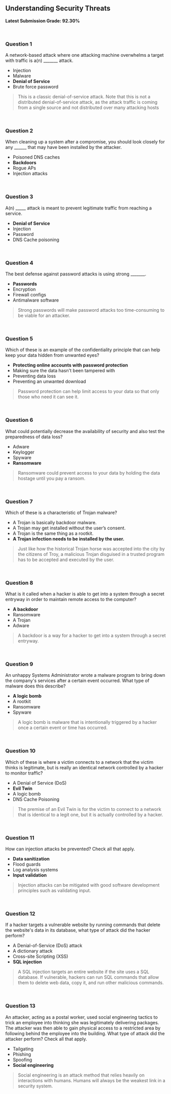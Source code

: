 ## Understanding Security Threats
**Latest Submission Grade: 92.30%**

<br>

### Question 1

A network-based attack where one attacking machine overwhelms a target with traffic is a(n) _______ attack.

* Injection
* Malware
* **Denial of Service**
* Brute force password 

> This is a classic denial-of-service attack. Note that this is not a distributed denial-of-service attack, as the attack traffic is coming from a single source and not distributed over many attacking hosts

<br>

### Question 2

When cleaning up a system after a compromise, you should look closely for any ______ that may have been installed by the attacker.

* Poisoned DNS caches
* **Backdoors**
* Rogue APs
* Injection attacks 

<br>

### Question 3

A(n) _____ attack is meant to prevent legitimate traffic from reaching a service.

* **Denial of Service**
* Injection
* Password
* DNS Cache poisoning

<br>

### Question 4

The best defense against password attacks is using strong _______.

* **Passwords**
* Encryption
* Firewall configs
* Antimalware software 

> Strong passwords will make password attacks too time-consuming to be viable for an attacker.

<br>

### Question 5

Which of these is an example of the confidentiality principle that can help keep your data hidden from unwanted eyes?

* **Protecting online accounts with password protection**
* Making sure the data hasn't been tampered with
* Preventing data loss
* Preventing an unwanted download 

> Password protection can help limit access to your data so that only those who need it can see it.

<br>

### Question 6

What could potentially decrease the availability of security and also test the preparedness of data loss?

* Adware
* Keylogger
* Spyware
* **Ransomware**

> Ransomware could prevent access to your data by holding the data hostage until you pay a ransom.

<br>

### Question 7

Which of these is a characteristic of Trojan malware?

* A Trojan is basically backdoor malware.
* A Trojan may get installed without the user’s consent.
* A Trojan is the same thing as a rootkit.
* **A Trojan infection needs to be installed by the user.**

> Just like how the historical Trojan horse was accepted into the city by the citizens of Troy, a malicious Trojan disguised in a trusted program has to be accepted and executed by the user.

<br>

### Question 8

What is it called when a hacker is able to get into a system through a secret entryway in order to maintain remote access to the computer?

* **A backdoor**
* Ransomware
* A Trojan
* Adware 

> A backdoor is a way for a hacker to get into a system through a secret entryway.

<br>

### Question 9

An unhappy Systems Administrator wrote a malware program to bring down the company's services after a certain event occurred. What type of malware does this describe?

* **A logic bomb**
* A rootkit
* Ransomware
* Spyware 

> A logic bomb is malware that is intentionally triggered by a hacker once a certain event or time has occurred.

<br>

### Question 10

Which of these is where a victim connects to a network that the victim thinks is legitimate, but is really an identical network controlled by a hacker to monitor traffic?

* A Denial of Service (DoS)
* **Evil Twin**
* A logic bomb
* DNS Cache Poisoning 

> The premise of an Evil Twin is for the victim to connect to a network that is identical to a legit one, but it is actually controlled by a hacker.

<br>

### Question 11

How can injection attacks be prevented? Check all that apply.

* **Data sanitization**
* Flood guards
* Log analysis systems
* **Input validation**

> Injection attacks can be mitigated with good software development principles such as validating input. 

<br>

### Question 12

If a hacker targets a vulnerable website by running commands that delete the website's data in its database, what type of attack did the hacker perform?

* A Denial-of-Service (DoS) attack
* A dictionary attack
* Cross-site Scripting (XSS)
* **SQL injection** 

> A SQL injection targets an entire website if the site uses a SQL database. If vulnerable, hackers can run SQL commands that allow them to delete web data, copy it, and run other malicious commands.

<br>

### Question 13

An attacker, acting as a postal worker, used social engineering tactics to trick an employee into thinking she was legitimately delivering packages. The attacker was then able to gain physical access to a restricted area by following behind the employee into the building. What type of attack did the attacker perform? Check all that apply.

* Tailgating
* Phishing
* Spoofing
* **Social engineering**

> Social engineering is an attack method that relies heavily on interactions with humans. Humans will always be the weakest link in a security system. 
